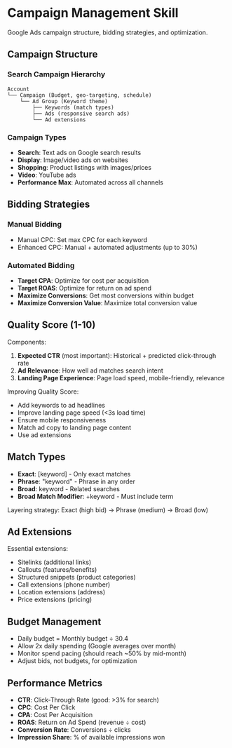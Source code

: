 # Campaign Management Skill

Google Ads campaign structure, bidding strategies, and optimization.

## Campaign Structure

### Search Campaign Hierarchy
```
Account
└── Campaign (Budget, geo-targeting, schedule)
    └── Ad Group (Keyword theme)
        ├── Keywords (match types)
        ├── Ads (responsive search ads)
        └── Ad extensions
```

### Campaign Types
- **Search**: Text ads on Google search results
- **Display**: Image/video ads on websites
- **Shopping**: Product listings with images/prices
- **Video**: YouTube ads
- **Performance Max**: Automated across all channels

## Bidding Strategies

### Manual Bidding
- Manual CPC: Set max CPC for each keyword
- Enhanced CPC: Manual + automated adjustments (up to 30%)

### Automated Bidding
- **Target CPA**: Optimize for cost per acquisition
- **Target ROAS**: Optimize for return on ad spend
- **Maximize Conversions**: Get most conversions within budget
- **Maximize Conversion Value**: Maximize total conversion value

## Quality Score (1-10)

Components:
1. **Expected CTR** (most important): Historical + predicted click-through rate
2. **Ad Relevance**: How well ad matches search intent
3. **Landing Page Experience**: Page load speed, mobile-friendly, relevance

Improving Quality Score:
- Add keywords to ad headlines
- Improve landing page speed (<3s load time)
- Ensure mobile responsiveness
- Match ad copy to landing page content
- Use ad extensions

## Match Types

- **Exact**: [keyword] - Only exact matches
- **Phrase**: "keyword" - Phrase in any order
- **Broad**: keyword - Related searches
- **Broad Match Modifier**: +keyword - Must include term

Layering strategy: Exact (high bid) → Phrase (medium) → Broad (low)

## Ad Extensions

Essential extensions:
- Sitelinks (additional links)
- Callouts (features/benefits)
- Structured snippets (product categories)
- Call extensions (phone number)
- Location extensions (address)
- Price extensions (pricing)

## Budget Management

- Daily budget = Monthly budget ÷ 30.4
- Allow 2x daily spending (Google averages over month)
- Monitor spend pacing (should reach ~50% by mid-month)
- Adjust bids, not budgets, for optimization

## Performance Metrics

- **CTR**: Click-Through Rate (good: >3% for search)
- **CPC**: Cost Per Click
- **CPA**: Cost Per Acquisition
- **ROAS**: Return on Ad Spend (revenue ÷ cost)
- **Conversion Rate**: Conversions ÷ clicks
- **Impression Share**: % of available impressions won
